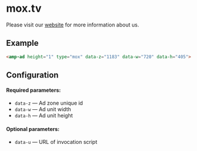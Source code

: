 <!---
Copyright 2018 The AMP HTML Authors. All Rights Reserved.

Licensed under the Apache License, Version 2.0 (the "License");
you may not use this file except in compliance with the License.
You may obtain a copy of the License at

      http://www.apache.org/licenses/LICENSE-2.0

Unless required by applicable law or agreed to in writing, software
distributed under the License is distributed on an "AS-IS" BASIS,
WITHOUT WARRANTIES OR CONDITIONS OF ANY KIND, either express or implied.
See the License for the specific language governing permissions and
limitations under the License.
-->

# mox.tv

Please visit our [website](https://mox.tv) for more information about us.

## Example

```html
<amp-ad height="1" type="mox" data-z="1183" data-w="720" data-h="405"> </amp-ad>
```

## Configuration

#### Required parameters:

-   `data-z` — Ad zone unique id
-   `data-w` — Ad unit width
-   `data-h` — Ad unit height

#### Optional parameters:

-   `data-u` — URL of invocation script
